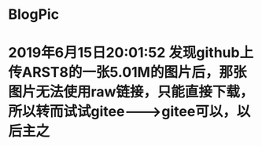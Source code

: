 # BlogPic
# 2019年6月15日20:01:52 发现github上传ARST8的一张5.01M的图片后，那张图片无法使用raw链接，只能直接下载，所以转而试试gitee--->gitee可以，以后主之